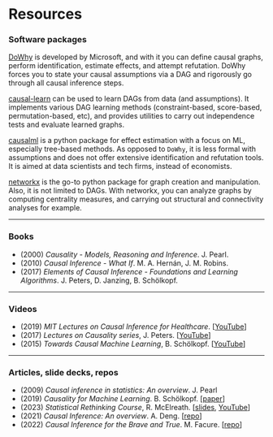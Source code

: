 # Resources

### Software packages

[DoWhy](https://github.com/py-why/dowhy) is developed by Microsoft, and with it you can define causal graphs, perform identification, estimate effects, and attempt refutation. DoWhy forces you to state your causal assumptions via a DAG and rigorously go through all causal inference steps.

[causal-learn](https://github.com/py-why/causal-learn) can be used to learn DAGs from data (and assumptions). It implements various DAG learning methods (constraint-based, score-based, permutation-based, etc), and provides utilities to carry out independence tests and evaluate learned graphs.

[causalml](https://github.com/uber/causalml) is a python package for effect estimation with a focus on ML, especially tree-based methods. As opposed to `DoWhy`, it is less formal with assumptions and does not offer extensive identification and refutation tools. It is aimed at data scientists and tech firms, instead of economists.

[networkx](https://github.com/networkx/networkx) is the go-to python package for graph creation and manipulation. Also, it is not limited to DAGs. With networkx, you can analyze graphs by computing centrality measures, and carrying out structural and connectivity analyses for example.

---

### Books

- (2000) *Causality - Models, Reasoning and Inference*. J. Pearl.
- (2010) *Causal Inference - What If*. M. A. Hernán, J. M. Robins.
- (2017) *Elements of Causal Inference - Foundations and Learning Algorithms*. J. Peters, D. Janzing, B. Schölkopf.

---

### Videos

- (2019) *MIT Lectures on Causal Inference for Healthcare*. [[YouTube](https://www.youtube.com/watch?v=gRkUhg9Wb-I)]
- (2017) *Lectures on Causality series*, J. Peters. [[YouTube](https://www.youtube.com/watch?v=zvrcyqcN9Wo)]
- (2015) *Towards Causal Machine Learning*, B. Schölkopf. [[YouTube](https://www.youtube.com/watch?v=ooeRlw3U2zU)]
  
---

### Articles, slide decks, repos

- (2009) *Causal inference in statistics: An overview*. J. Pearl
- (2019) *Causality for Machine Learning*. B. Schölkopf. [[paper](https://arxiv.org/pdf/1911.10500)]
- (2023) *Statistical Rethinking Course*, R. McElreath. [[slides](https://github.com/rmcelreath/stat_rethinking_2024), [YouTube](https://www.youtube.com/watch?v=FdnMWdICdRs&list=PLDcUM9US4XdPz-KxHM4XHt7uUVGWWVSus)]
- (2021) *Causal Inference: An overview*. A. Deng. [[repo](https://alexdeng.github.io/causal/)]
- (2022) *Causal Inference for the Brave and True*. M. Facure. [[repo](https://matheusfacure.github.io/python-causality-handbook/landing-page.html)]

